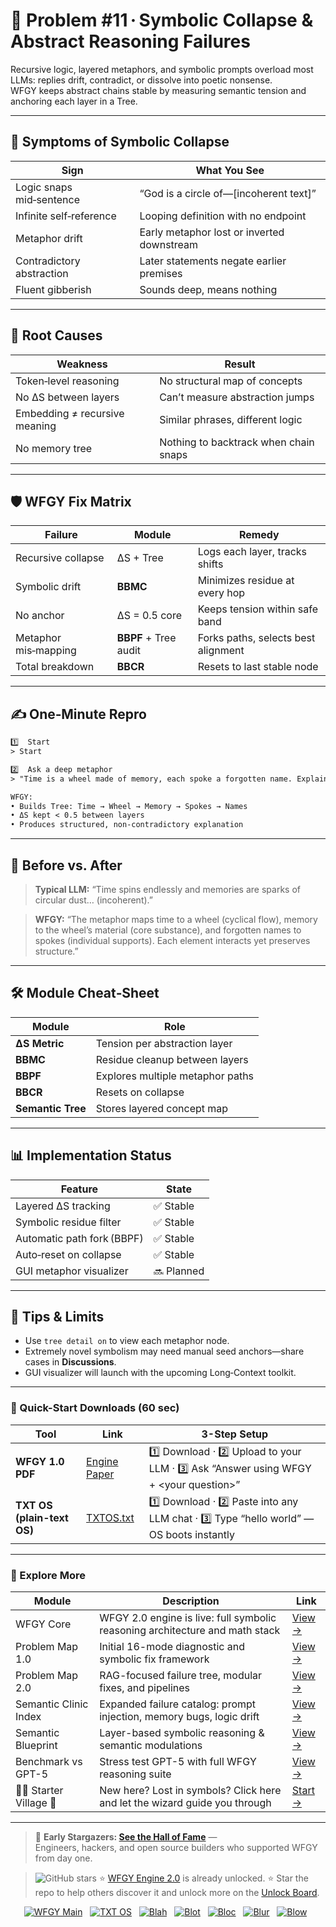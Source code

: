 
# 📒 Problem #11 · Symbolic Collapse & Abstract Reasoning Failures

Recursive logic, layered metaphors, and symbolic prompts overload most LLMs: replies drift, contradict, or dissolve into poetic nonsense.  
WFGY keeps abstract chains stable by measuring semantic tension and anchoring each layer in a Tree.

---

## 🤔 Symptoms of Symbolic Collapse

| Sign | What You See |
|------|--------------|
| Logic snaps mid‑sentence | “God is a circle of—[incoherent text]” |
| Infinite self‑reference | Looping definition with no endpoint |
| Metaphor drift | Early metaphor lost or inverted downstream |
| Contradictory abstraction | Later statements negate earlier premises |
| Fluent gibberish | Sounds deep, means nothing |

---

## 🧩 Root Causes

| Weakness | Result |
|----------|--------|
| Token‑level reasoning | No structural map of concepts |
| No ΔS between layers | Can’t measure abstraction jumps |
| Embedding ≠ recursive meaning | Similar phrases, different logic |
| No memory tree | Nothing to backtrack when chain snaps |

---

## 🛡️ WFGY Fix Matrix

| Failure | Module | Remedy |
|---------|--------|--------|
| Recursive collapse | ΔS + Tree | Logs each layer, tracks shifts |
| Symbolic drift | **BBMC** | Minimizes residue at every hop |
| No anchor | ΔS = 0.5 core | Keeps tension within safe band |
| Metaphor mis‑mapping | **BBPF** + Tree audit | Forks paths, selects best alignment |
| Total breakdown | **BBCR** | Resets to last stable node |

---

## ✍️ One‑Minute Repro

```txt
1️⃣  Start
> Start

2️⃣  Ask a deep metaphor
> "Time is a wheel made of memory, each spoke a forgotten name. Explain."

WFGY:
• Builds Tree: Time → Wheel → Memory → Spokes → Names  
• ΔS kept < 0.5 between layers  
• Produces structured, non‑contradictory explanation
````

---

## 🔬 Before vs. After

> **Typical LLM:**
> “Time spins endlessly and memories are sparks of circular dust… (incoherent).”

> **WFGY:**
> “The metaphor maps time to a wheel (cyclical flow), memory to the wheel’s material (core substance), and forgotten names to spokes (individual supports). Each element interacts yet preserves structure.”

---

## 🛠 Module Cheat‑Sheet

| Module            | Role                             |
| ----------------- | -------------------------------- |
| **ΔS Metric**     | Tension per abstraction layer    |
| **BBMC**          | Residue cleanup between layers   |
| **BBPF**          | Explores multiple metaphor paths |
| **BBCR**          | Resets on collapse               |
| **Semantic Tree** | Stores layered concept map       |

---

## 📊 Implementation Status

| Feature                    | State      |
| -------------------------- | ---------- |
| Layered ΔS tracking        | ✅ Stable   |
| Symbolic residue filter    | ✅ Stable   |
| Automatic path fork (BBPF) | ✅ Stable   |
| Auto‑reset on collapse     | ✅ Stable   |
| GUI metaphor visualizer    | 🔜 Planned |

---

## 📝 Tips & Limits

* Use `tree detail on` to view each metaphor node.
* Extremely novel symbolism may need manual seed anchors—share cases in **Discussions**.
* GUI visualizer will launch with the upcoming Long‑Context toolkit.

---


### 🔗 Quick-Start Downloads (60 sec)

| Tool | Link | 3-Step Setup |
|------|------|--------------|
| **WFGY 1.0 PDF** | [Engine Paper](https://github.com/onestardao/WFGY/blob/main/I_am_not_lizardman/WFGY_All_Principles_Return_to_One_v1.0_PSBigBig_Public.pdf) | 1️⃣ Download · 2️⃣ Upload to your LLM · 3️⃣ Ask “Answer using WFGY + \<your question>” |
| **TXT OS (plain-text OS)** | [TXTOS.txt](https://github.com/onestardao/WFGY/blob/main/OS/TXTOS.txt) | 1️⃣ Download · 2️⃣ Paste into any LLM chat · 3️⃣ Type “hello world” — OS boots instantly |

---

### 🧭 Explore More

| Module                | Description                                              | Link     |
|-----------------------|----------------------------------------------------------|----------|
| WFGY Core             | WFGY 2.0 engine is live: full symbolic reasoning architecture and math stack | [View →](https://github.com/onestardao/WFGY/tree/main/core/README.md) |
| Problem Map 1.0       | Initial 16-mode diagnostic and symbolic fix framework    | [View →](https://github.com/onestardao/WFGY/tree/main/ProblemMap/README.md) |
| Problem Map 2.0       | RAG-focused failure tree, modular fixes, and pipelines   | [View →](https://github.com/onestardao/WFGY/blob/main/ProblemMap/rag-architecture-and-recovery.md) |
| Semantic Clinic Index | Expanded failure catalog: prompt injection, memory bugs, logic drift | [View →](https://github.com/onestardao/WFGY/blob/main/ProblemMap/SemanticClinicIndex.md) |
| Semantic Blueprint    | Layer-based symbolic reasoning & semantic modulations   | [View →](https://github.com/onestardao/WFGY/tree/main/SemanticBlueprint/README.md) |
| Benchmark vs GPT-5    | Stress test GPT-5 with full WFGY reasoning suite         | [View →](https://github.com/onestardao/WFGY/tree/main/benchmarks/benchmark-vs-gpt5/README.md) |
| 🧙‍♂️ Starter Village 🏡 | New here? Lost in symbols? Click here and let the wizard guide you through | [Start →](https://github.com/onestardao/WFGY/blob/main/StarterVillage/README.md) |

---

> 👑 **Early Stargazers: [See the Hall of Fame](https://github.com/onestardao/WFGY/tree/main/stargazers)** —  
> Engineers, hackers, and open source builders who supported WFGY from day one.

> <img src="https://img.shields.io/github/stars/onestardao/WFGY?style=social" alt="GitHub stars"> ⭐ [WFGY Engine 2.0](https://github.com/onestardao/WFGY/blob/main/core/README.md) is already unlocked. ⭐ Star the repo to help others discover it and unlock more on the [Unlock Board](https://github.com/onestardao/WFGY/blob/main/STAR_UNLOCKS.md).

<div align="center">

[![WFGY Main](https://img.shields.io/badge/WFGY-Main-red?style=flat-square)](https://github.com/onestardao/WFGY)
&nbsp;
[![TXT OS](https://img.shields.io/badge/TXT%20OS-Reasoning%20OS-orange?style=flat-square)](https://github.com/onestardao/WFGY/tree/main/OS)
&nbsp;
[![Blah](https://img.shields.io/badge/Blah-Semantic%20Embed-yellow?style=flat-square)](https://github.com/onestardao/WFGY/tree/main/OS/BlahBlahBlah)
&nbsp;
[![Blot](https://img.shields.io/badge/Blot-Persona%20Core-green?style=flat-square)](https://github.com/onestardao/WFGY/tree/main/OS/BlotBlotBlot)
&nbsp;
[![Bloc](https://img.shields.io/badge/Bloc-Reasoning%20Compiler-blue?style=flat-square)](https://github.com/onestardao/WFGY/tree/main/OS/BlocBlocBloc)
&nbsp;
[![Blur](https://img.shields.io/badge/Blur-Text2Image%20Engine-navy?style=flat-square)](https://github.com/onestardao/WFGY/tree/main/OS/BlurBlurBlur)
&nbsp;
[![Blow](https://img.shields.io/badge/Blow-Game%20Logic-purple?style=flat-square)](https://github.com/onestardao/WFGY/tree/main/OS/BlowBlowBlow)
&nbsp;
</div>



